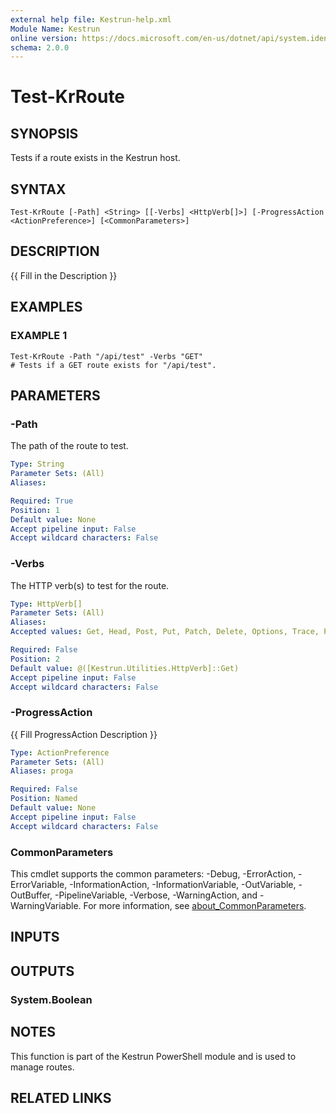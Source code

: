 ```yaml
---
external help file: Kestrun-help.xml
Module Name: Kestrun
online version: https://docs.microsoft.com/en-us/dotnet/api/system.identitymodel.tokens.jwt.jwtsecuritytoken?view=azure-dotnet
schema: 2.0.0
---
```


# Test-KrRoute

## SYNOPSIS
Tests if a route exists in the Kestrun host.

## SYNTAX

```
Test-KrRoute [-Path] <String> [[-Verbs] <HttpVerb[]>] [-ProgressAction <ActionPreference>] [<CommonParameters>]
```

## DESCRIPTION
{{ Fill in the Description }}

## EXAMPLES

### EXAMPLE 1
```
Test-KrRoute -Path "/api/test" -Verbs "GET"
# Tests if a GET route exists for "/api/test".
```

## PARAMETERS

### -Path
The path of the route to test.

```yaml
Type: String
Parameter Sets: (All)
Aliases:

Required: True
Position: 1
Default value: None
Accept pipeline input: False
Accept wildcard characters: False
```

### -Verbs
The HTTP verb(s) to test for the route.

```yaml
Type: HttpVerb[]
Parameter Sets: (All)
Aliases:
Accepted values: Get, Head, Post, Put, Patch, Delete, Options, Trace, PropFind, PropPatch, MkCol, Copy, Move, Lock, Unlock, Report, Acl, Search, Merge, Bind, Unbind, Rebind, Update, VersionControl, Checkin, Checkout, Uncheckout, MkWorkspace, Label, OrderPatch

Required: False
Position: 2
Default value: @([Kestrun.Utilities.HttpVerb]::Get)
Accept pipeline input: False
Accept wildcard characters: False
```

### -ProgressAction
{{ Fill ProgressAction Description }}

```yaml
Type: ActionPreference
Parameter Sets: (All)
Aliases: proga

Required: False
Position: Named
Default value: None
Accept pipeline input: False
Accept wildcard characters: False
```

### CommonParameters
This cmdlet supports the common parameters: -Debug, -ErrorAction, -ErrorVariable, -InformationAction, -InformationVariable, -OutVariable, -OutBuffer, -PipelineVariable, -Verbose, -WarningAction, and -WarningVariable. For more information, see [about_CommonParameters](http://go.microsoft.com/fwlink/?LinkID=113216).

## INPUTS

## OUTPUTS

### System.Boolean
## NOTES
This function is part of the Kestrun PowerShell module and is used to manage routes.

## RELATED LINKS
